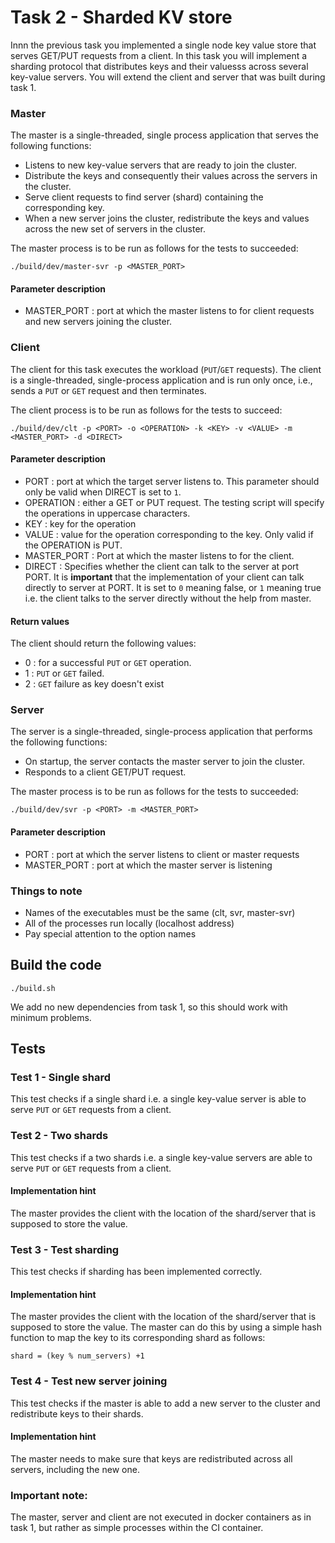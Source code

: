 # Task 2 - Sharded KV store

Innn the previous task you implemented a single node key value store that serves GET/PUT requests from a client. In this task you will implement a sharding protocol that distributes keys and their valuesss across several key-value servers.
You will extend the client and server that was built during task 1.

### Master
The master is a single-threaded, single process application that serves the following functions:

- Listens to new key-value servers that are ready to join the cluster.
- Distribute the keys and consequently their values across the servers in the cluster.
- Serve client requests to find server (shard) containing the corresponding key.
- When a new server joins the cluster, redistribute the keys and values across the new set of servers in the cluster.

The master process is to be run as follows for the tests to succeeded:
```
./build/dev/master-svr -p <MASTER_PORT>
``` 

#### Parameter description

- MASTER_PORT : port at which the master listens to for client requests and new servers joining the cluster.

### Client
The client for this task executes the workload (`PUT`/`GET` requests). 
The client is a single-threaded, single-process application and is run only once, i.e., sends a `PUT` or `GET` request and then terminates.

The client process is to be run as follows for the tests to succeed:
```
./build/dev/clt -p <PORT> -o <OPERATION> -k <KEY> -v <VALUE> -m <MASTER_PORT> -d <DIRECT>
``` 

#### Parameter description

- PORT : port at which the target server listens to. This parameter should only be valid when DIRECT is set to `1`.
- OPERATION : either a GET or PUT request. The testing script will specify the operations in uppercase characters.
- KEY : key for the operation
- VALUE : value for the operation corresponding to the key. Only valid if the OPERATION is PUT.
- MASTER_PORT : Port at which the master listens to for the client.
- DIRECT : Specifies whether the client can talk to the server at port PORT. It is **important** that the implementation of your client can talk directly to server at PORT. It is set to `0` meaning false, or `1` meaning true i.e. the client talks to the server directly without the help from master.

#### Return values

The client should return the following values:

- 0 : for a successful `PUT` or `GET` operation.
- 1 : `PUT` or `GET` failed.
- 2 : `GET` failure as key doesn't exist

### Server

The server is a single-threaded, single-process application that performs the following functions:

- On startup, the server contacts the master server to join the cluster.
- Responds to a client GET/PUT request.

The master process is to be run as follows for the tests to succeeded:
```
./build/dev/svr -p <PORT> -m <MASTER_PORT>
``` 

#### Parameter description

- PORT : port at which the server listens to client or master requests
- MASTER_PORT : port at which the master server is listening

### Things to note

- Names of the executables must be the same (clt, svr, master-svr)
- All of the processes run locally (localhost address)
- Pay special attention to the option names

## Build the code

```
./build.sh
```

We add no new dependencies from task 1, so this should work with minimum problems.

## Tests

### Test 1 - Single shard

This test checks if a single shard i.e. a single key-value server is able to serve `PUT` or `GET` requests from a client. 

### Test 2 - Two shards

This test checks if a two shards i.e. a single key-value servers are able to serve `PUT` or `GET` requests from a client. 

#### Implementation hint

The master provides the client with the location of the shard/server that is supposed to store the value.

### Test 3 - Test sharding

This test checks if sharding has been implemented correctly.

#### Implementation hint

The master provides the client with the location of the shard/server that is supposed to store the value. The master can do this by using a simple hash function to map the key to its corresponding shard as follows:
```
shard = (key % num_servers) +1
```

### Test 4 - Test new server joining

This test checks if the master is able to add a new server to the cluster and redistribute keys to their shards.

#### Implementation hint

The master needs to make sure that keys are redistributed across all servers, including the new one.

### Important note:
The master, server and client are not executed in docker containers as in task 1, but rather as simple processes within the CI container.
